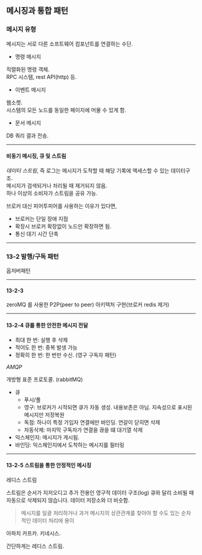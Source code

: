 ## 메시징과 통합 패턴

### 메시지 유형

메시지는 서로 다른 소프트웨어 컴포넌트를 연결하는 수단.

- 명령 메시지

직렬화된 명령 객체.  
RPC 시스템, rest API(http) 등.

- 이벤트 메시지

웹소켓.  
시스템의 모든 노드를 동일한 페이지에 머물 수 있게 함.

- 문서 메시지

DB 쿼리 결과 전송.

---

#### 비동기 메시징, 큐 및 스트림

*데이터 스트림*, 즉 로그는 메시지가 도착할 때 해당 기록에 액세스할 수 있는 데이터구조.  
메시지가 검색되거나 처리될 때 제거되지 않음.  
하나 이상의 소비자가 스트림을 공유 가능.

브로커 대신 피어투피어를 사용하는 이유가 있다면,
- 브로커는 단일 장애 지점
- 확장시 브로커 확장없이 노드만 확장하면 됨.
- 통신 대기 시간 단축

---

### 13-2 발행/구독 패턴

옵저버패턴  

---

#### 13-2-3

zeroMQ 를 사용한 P2P(peer to peer) 아키텍처 구현(브로커 redis 제거)

---

#### 13-2-4 큐를 통한 안전한 메시지 전달

- 최대 한 번: 실행 후 삭제
- 적어도 한 번: 중복 발생 가능
- 정확히 한 번: 한 번만 수신. (영구 구독자 패턴)

*AMQP*

개방형 표준 프로토콜. (rabbitMQ)

- 큐
  - 푸시/풀
  - 영구: 브로커가 시작되면 큐가 자동 생성. 내용보존은 아님. 지속성으로 표시된 메시지만 저장복원
  - 독점: 하나이 특정 가입자 연결에만 바인딩. 연갈이 닫히면 삭제
  - 자동삭제: 마지막 구독자가 연결을 끊을 떄 대기열 삭제
- 익스체인지: 메시지가 게시됨.
- 바인딩: 익스체인지에서 도착하는 메시지를 필터링

---

#### 13-2-5 스트림을 통한 안정적인 메시징

레디스 스트림

스트림은 순서가 지저오디고 추가 전용인 영구적 데이터 구조(log)
큐와 달리 소비될 때 자동으로 삭제되지 않습니다. 데이터 저장소와 더 비슷함.

> 메시지를 일괄 처리하거나 과거 메시지의 상관관계를 찾아야 할 수도 있는 순차적인 데이터 처리에 용이

아파치 카프카. 키네시스.

간단하게는 레디스 스트림.




